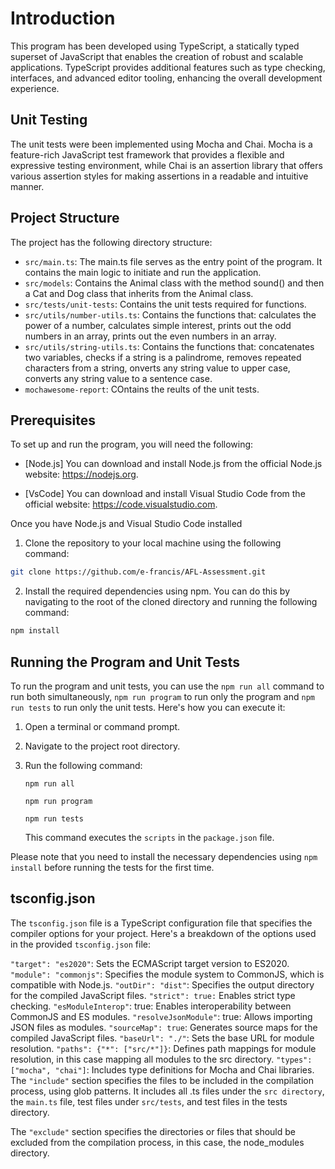 # Introduction

This program has been developed using TypeScript, a statically typed superset of JavaScript that enables the creation of robust and scalable applications. TypeScript provides additional features such as type checking, interfaces, and advanced editor tooling, enhancing the overall development experience.

## Unit Testing

The unit tests were been implemented using Mocha and Chai. Mocha is a feature-rich JavaScript test framework that provides a flexible and expressive testing environment, while Chai is an assertion library that offers various assertion styles for making assertions in a readable and intuitive manner.

## Project Structure

The project has the following directory structure:

- `src/main.ts`: The main.ts file serves as the entry point of the program. It contains the main logic to initiate and run the application.
- `src/models`: Contains the Animal class with the method sound() and then a Cat and Dog class that inherits from the Animal class.
- `src/tests/unit-tests`: Contains the unit tests required for functions.
- `src/utils/number-utils.ts`: Contains the functions that: calculates the power of a number, calculates simple interest, prints out the odd numbers in an array, prints out the even numbers in an array.
- `src/utils/string-utils.ts`: Contains the functions that: concatenates two variables, checks if a string is a palindrome, removes repeated characters from a string, onverts any string value to upper case, converts any string value to a sentence case.
- `mochawesome-report`: COntains the reults of the unit tests.

## Prerequisites

To set up and run the program, you will need the following:

- [Node.js] You can download and install Node.js from the official Node.js website: https://nodejs.org.

- [VsCode] You can download and install Visual Studio Code from the official website: https://code.visualstudio.com.

Once you have Node.js and Visual Studio Code installed

1. Clone the repository to your local machine using the following command:

```bash
git clone https://github.com/e-francis/AFL-Assessment.git
```

2. Install the required dependencies using npm. You can do this by navigating to the root of the cloned directory and running the following command:

```bash
npm install

```

## Running the Program and Unit Tests

To run the program and unit tests, you can use the `npm run all` command to run both simultaneously, `npm run program` to run only the program and `npm run tests` to run only the unit tests. Here's how you can execute it:

1. Open a terminal or command prompt.
2. Navigate to the project root directory.
3. Run the following command:

   ```
   npm run all
   ```

   ```
   npm run program
   ```

   ```
   npm run tests
   ```

   This command executes the `scripts` in the `package.json` file.

Please note that you need to install the necessary dependencies using `npm install` before running the tests for the first time.

## tsconfig.json

The `tsconfig.json` file is a TypeScript configuration file that specifies the compiler options for your project. Here's a breakdown of the options used in the provided `tsconfig.json` file:

`"target": "es2020"`: Sets the ECMAScript target version to ES2020.
`"module": "commonjs"`: Specifies the module system to CommonJS, which is compatible with Node.js.
`"outDir": "dist"`: Specifies the output directory for the compiled JavaScript files.
`"strict": true:` Enables strict type checking.
`"esModuleInterop"`: true: Enables interoperability between CommonJS and ES modules.
`"resolveJsonModule"`: true: Allows importing JSON files as modules.
`"sourceMap": true`: Generates source maps for the compiled JavaScript files.
`"baseUrl": "./"`: Sets the base URL for module resolution.
`"paths": {"*": ["src/*"]}`: Defines path mappings for module resolution, in this case mapping all modules to the src directory.
`"types": ["mocha", "chai"]`: Includes type definitions for Mocha and Chai libraries.
The `"include"` section specifies the files to be included in the compilation process, using glob patterns. It includes all .ts files under the `src directory`, the `main.ts` file, test files under `src/tests`, and test files in the tests directory.

The `"exclude"` section specifies the directories or files that should be excluded from the compilation process, in this case, the node_modules directory.
